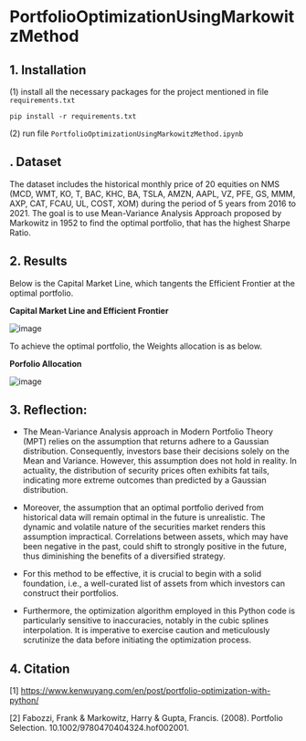 # PortfolioOptimizationUsingMarkowitzMethod

## 1. Installation

(1) install all the necessary packages for the project mentioned in file `requirements.txt`

```
pip install -r requirements.txt
```
(2) run file `PortfolioOptimizationUsingMarkowitzMethod.ipynb`

## . Dataset

The dataset includes the historical monthly price of 20 equities on NMS (MCD, WMT, KO, T, BAC, KHC, BA, TSLA, AMZN, AAPL, VZ, PFE, GS, MMM, AXP, CAT, FCAU, UL, COST, XOM) during the period of 5 years from 2016 to 2021. The goal is to use Mean-Variance Analysis Approach proposed by Markowitz in 1952 to find the optimal portfolio, that has the highest Sharpe Ratio.

## 2. Results

Below is the Capital Market Line, which tangents the Efficient Frontier at the optimal portfolio.

**Capital Market Line and Efficient Frontier**

![image](https://github.com/TruongQuynhNhu/PortfolioOptimizationUsingMarkowitzMethod/assets/107611691/e491aa64-a0b5-4268-946b-ea308794cd50)

To achieve the optimal portfolio, the Weights allocation is as below.

**Porfolio Allocation**

![image](https://github.com/TruongQuynhNhu/PortfolioOptimizationUsingMarkowitzMethod/assets/107611691/472b344d-9615-4f4f-b3aa-291e5586a86b)

## 3. Reflection:

- The Mean-Variance Analysis approach in Modern Portfolio Theory (MPT) relies on the assumption that returns adhere to a Gaussian distribution. Consequently, investors base their decisions solely on the Mean and Variance. However, this assumption does not hold in reality. In actuality, the distribution of security prices often exhibits fat tails, indicating more extreme outcomes than predicted by a Gaussian distribution.

- Moreover, the assumption that an optimal portfolio derived from historical data will remain optimal in the future is unrealistic. The dynamic and volatile nature of the securities market renders this assumption impractical. Correlations between assets, which may have been negative in the past, could shift to strongly positive in the future, thus diminishing the benefits of a diversified strategy.

- For this method to be effective, it is crucial to begin with a solid foundation, i.e., a well-curated list of assets from which investors can construct their portfolios.

- Furthermore, the optimization algorithm employed in this Python code is particularly sensitive to inaccuracies, notably in the cubic splines interpolation. It is imperative to exercise caution and meticulously scrutinize the data before initiating the optimization process.

## 4. Citation

[1] https://www.kenwuyang.com/en/post/portfolio-optimization-with-python/

[2] Fabozzi, Frank & Markowitz, Harry & Gupta, Francis. (2008). Portfolio Selection. 10.1002/9780470404324.hof002001. 
